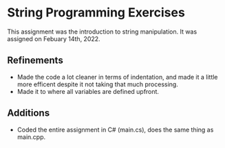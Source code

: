 # String Programming Exercises
This assignment was the introduction to string manipulation. It was assigned on Febuary 14th, 2022.

## Refinements
- Made the code a lot cleaner in terms of indentation, and made it a little more efficent despite it not taking that much processing. 
- Made it to where all variables are defined upfront. 

## Additions
- Coded the entire assignment in C# (main.cs), does the same thing as main.cpp.
